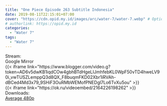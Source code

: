 ```yaml
---
title: "One Piece Episode 263 Subtitle Indonesia"
date: 2019-08-11T22:15:01+07:00
cover: "https://cdn.opid.my.id/images/arc/water-7/water-7.webp" # Optional, cover
# authorlink: https://opid.my.id
categories:
  - "Water 7"
tags:
  - "Water 7"
---
```

<div class="ui menu violet borderless inverted">
  <div class="header item active">
        Stream:
    </div>
  <a class="active item" data-tab="google">
    <i class="google drive icon"></i> Google
  </a>
  <a class="item nounderline" data-tab="mirror">
    <i class="odnoklassniki icon"></i> Mirror
  </a>
</div>
<div class="ui bottom attached tab segment active" style="border:0 !important;" data-tab="google">
 {{< iframe link="https://www.blogger.com/video.g?token=AD6v5dwKB1iqdCOw4gbhBTdHgeLIJmhfebKL0WpF50vTD4hweLV90i_vwTUSZLemppQ3d8QX_F8buqmFKD02Xbr1iRVAh-dBCed4Md3x79_9SHiF3OuRMbWEMofPNEDgl7Lo6TvXu5ou" >}}
</div>
<div class="ui bottom attached tab segment" style="border:0 !important;" data-tab="mirror">
{{< iframe link="https://ok.ru/videoembed/2164226198262" >}}
</div>
<div class="ui menu violet borderless inverted">
  <div class="header item active">
        Downloads:
    </div>
  <a class="item nounderline" href="https://ouo.io/8eE2Ro" target="_blank" rel="dofollow"><i class="google drive icon"></i>
    Average 480p</a>
</div>